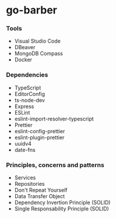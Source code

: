 # go-barber

### Tools
- Visual Studio Code
- DBeaver
- MongoDB Compass
- Docker

### Dependencies
- TypeScript
- EditorConfig
- ts-node-dev
- Express
- ESLint
- eslint-import-resolver-typescript
- Prettier
- eslint-config-prettier
- eslint-plugin-prettier
- uuidv4
- date-fns

### Principles, concerns and patterns
- Services
- Repositories
- Don't Repeat Yourself
- Data Transfer Object
- Dependency Invertion Principle (SOLID)
- Single Responsability Principle (SOLID)
